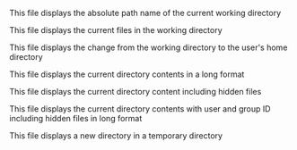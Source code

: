 This file displays the absolute path name of the current working directory

This file displays the current files in the working directory

This file displays the change from the working directory to the user's home directory

This file displays the current directory contents in a long format

This file displays the current directory content including hidden files

This file displays the current directory contents with user and group ID including hidden files in long format

This file displays a new directory in a temporary directory